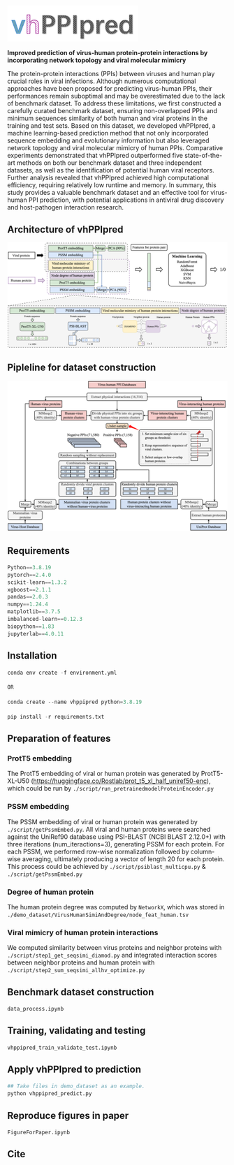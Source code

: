 <img src="./FigForPaper/logo.png" width="300">

**Improved prediction of virus-human protein-protein interactions by incorporating network topology and viral molecular mimicry**

The protein-protein interactions (PPIs) between viruses and human play crucial roles in viral infections. Although numerous computational approaches have been proposed for predicting virus-human PPIs, their performances remain suboptimal and may be overestimated due to the lack of benchmark dataset. To address these limitations, we first constructed a carefully curated benchmark dataset, ensuring non-overlapped PPIs and minimum sequences similarity of both human and viral proteins in the training and test sets. Based on this dataset, we developed vhPPIpred, a machine learning-based prediction method that not only incorporated sequence embedding and evolutionary information but also leveraged network topology and viral molecular mimicry of human PPIs. Comparative experiments demonstrated that vhPPIpred outperformed five state-of-the-art methods on both our benchmark dataset and three independent datasets, as well as the identification of potential human viral receptors. Further analysis revealed that vhPPIpred achieved high computational efficiency, requiring relatively low runtime and memory. In summary, this study provides a valuable benchmark dataset and an effective tool for virus-human PPI prediction, with potential applications in antiviral drug discovery and host-pathogen interaction research.


## Architecture of vhPPIpred
![Architecture of vhPPIpred](./FigForPaper/Fig1A.png)

## Pipleline for dataset construction
![Pipline for benchmark dataset construction](./FigForPaper/Fig1B.png)

## Requirements
```python
Python==3.8.19
pytorch==2.4.0
scikit-learn==1.3.2
xgboost==2.1.1
pandas==2.0.3
numpy==1.24.4
matplotlib==3.7.5
imbalanced-learn==0.12.3
biopython==1.83
jupyterlab==4.0.11
```


## Installation

```python
conda env create -f environment.yml

OR

conda create --name vhppipred python=3.8.19

pip install -r requirements.txt
```

## Preparation of features
### ProtT5 embedding
The ProtT5 embedding of viral or human protein was generated by ProtT5-XL-U50 (https://huggingface.co/Rostlab/prot_t5_xl_half_uniref50-enc), which could be run by `./script/run_pretrainedmodelProteinEncoder.py`

### PSSM embedding
The PSSM embedding of viral or human protein was generated by `./script/getPssmEmbed.py`. All viral and human proteins were searched against the UniRef90 database using PSI-BLAST (NCBI BLAST 2.12.0+) with three iterations (num_iteractions=3), generating PSSM for each protein. For each PSSM, we performed row-wise normalization followed by column-wise averaging, ultimately producing a vector of length 20 for each protein. This process could be achieved by `./script/psiblast_multicpu.py` & `./script/getPssmEmbed.py`

### Degree of human protein
The human protein degree was computed by `NetworkX`, which was stored in `./demo_dataset/VirusHumanSimiAndDegree/node_feat_human.tsv`

### Viral mimicry of human protein interactions
We computed similarity between virus proteins and neighbor proteins with `./script/step1_get_seqsimi_diamod.py` and integrated interaction scores between neighbor proteins and human protein with `./script/step2_sum_seqsimi_allhv_optimize.py`

## Benchmark dataset construction
```python
data_process.ipynb
```

## Training, validating and testing
```python
vhppipred_train_validate_test.ipynb
```

## Apply vhPPIpred to prediction
```python
## Take files in demo_dataset as an example.
python vhppipred_predict.py
```

## Reproduce figures in paper
```python
FigureForPaper.ipynb
```

## Cite
```

```



